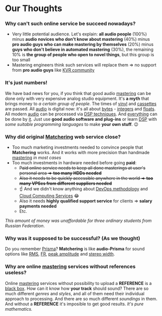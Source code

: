 # Our Thoughts

### Why can't such online service be succeed nowadays?

- Very little potential audience. Let's explain: **all audio people** (100%) minus **audio novices who don't know about mastering** (40%) minus **pro audio guys who can make mastering by themselves** (20%) minus **guys who don't believe in automated mastering** (30%), the remaining 10% is **the group of people who open to novel things**, but this group is too small
- Mastering engineers think such services will replace them => no support from **pro audio guys** like [KVR community]

### It's just numbers!

We have bad news for you, if you think that good audio [mastering] can be done only with very expensive analog studio equipment. It's **a myth** that brings money to *a certain group of people*. The times of [vinyl] and [cassettes] are passed. All [audio] is digital now: it's all about [bytes] - [integers] and [floats]. All modern [audio] can be processed via [DSP techniques][DSP]. And [everything][DSPApps] can be done by [it][DSP]. Just use **good audio software and plug-ins** or learn [DSP] with *some suitable programming languages* to make **your own stuff**. 😉

### Why did original [Matchering] web service close?

- Too much marketing investments needed to convince people that **Matchering** works. And it works with more precision than handmade [mastering] *in most cases*
- Too much investments in hardware needed before going **paid**:
  - ~~Paid online service needs to keep all done masterings at user's personal area => **too many HDDs needed**~~
  - ~~Also it needs to be quickly accessible anywhere in the world => **too many VPSes from different suppliers needed**~~
  - ☝️ And we didn't know anything about [DevOps methodology] and [Cloud Computing Services] 😂
  - Also it needs **highly qualified support service** for clients => **salary payments needed**
  - Etc.

*This amount of money was unaffordable for three ordinary students from Russian Federation*.

### Why was it supposed to be successful? (As we thought)

Do you remember [Prisma]? **Matchering** is like **audio-Prisma** for sound options like [RMS], [FR], [peak amplitude] and [stereo width].

### Why are online [mastering] services without references useless?

Online [mastering] services without possibility to upload a **REFERENCE** is a [black box]. How can it know how **your track** should sound? There are so much different *genres* and *styles*, and all of them need their individual approach to processing. And there are so much different *soundings* in them. And without a **REFERENCE** it's imposible to get good results. *It's pure mathematics.*

[mastering]: https://en.wikipedia.org/wiki/Audio_mastering
[DSP]: https://en.wikipedia.org/wiki/Digital_signal_processing
[DSPApps]: https://en.wikipedia.org/wiki/Digital_signal_processing#Applications
[KVR community]: https://www.kvraudio.com/
[black box]: https://en.wikipedia.org/wiki/Black_box
[vinyl]: https://en.wikipedia.org/wiki/Vinyl
[cassettes]: https://en.wikipedia.org/wiki/Compact_Cassette
[audio]: https://en.wikipedia.org/wiki/Digital_audio
[bytes]: https://en.wikipedia.org/wiki/Byte
[integers]: https://en.wikipedia.org/wiki/Integer
[floats]: https://en.wikipedia.org/wiki/Single-precision_floating-point_format
[Matchering]: http://sound.tools
[Prisma]: https://prisma-ai.com/
[RMS]: https://en.wikipedia.org/wiki/Root_mean_square
[FR]: https://en.wikipedia.org/wiki/Frequency_response
[peak amplitude]: https://en.wikipedia.org/wiki/Amplitude
[stereo width]: https://en.wikipedia.org/wiki/Stereo_imaging
[DevOps methodology]: https://en.wikipedia.org/wiki/DevOps
[Cloud Computing Services]: https://en.wikipedia.org/wiki/Cloud_computing
